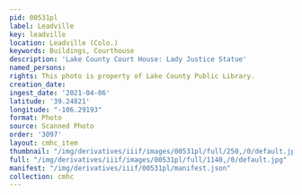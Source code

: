 ```yaml
---
pid: 00531pl
label: Leadville
key: leadville
location: Leadville (Colo.)
keywords: Buildings, Courthouse
description: 'Lake County Court House: Lady Justice Statue'
named_persons: 
rights: This photo is property of Lake County Public Library.
creation_date: 
ingest_date: '2021-04-06'
latitude: '39.24821'
longitude: "-106.29193"
format: Photo
source: Scanned Photo
order: '3097'
layout: cmhc_item
thumbnail: "/img/derivatives/iiif/images/00531pl/full/250,/0/default.jpg"
full: "/img/derivatives/iiif/images/00531pl/full/1140,/0/default.jpg"
manifest: "/img/derivatives/iiif/00531pl/manifest.json"
collection: cmhc
---
```

